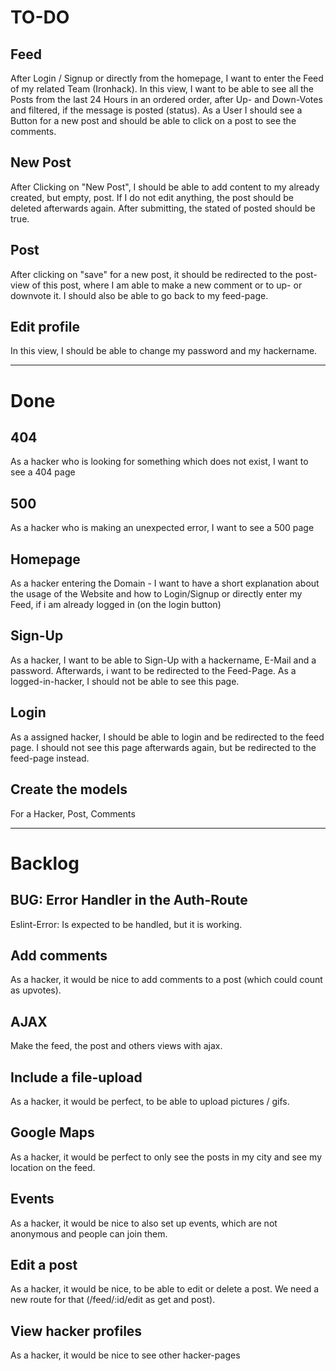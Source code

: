 # TO-DO


## Feed
After Login / Signup or directly from the homepage, I want to enter the Feed of my related Team (Ironhack). In this view, I want to be able to see all the Posts from the last 24 Hours in an ordered order, after Up- and Down-Votes and filtered, if the message is posted (status). As a User I should see a Button for a new post and should be able to click on a post to see the comments. 

## New Post
After Clicking on "New Post", I should be able to add content to my already created, but empty, post. If I do not edit anything, the post should be deleted afterwards again. After submitting, the stated of posted should be true.

## Post
After clicking on "save" for a new post, it should be redirected to the post-view of this post, where I am able to make a new comment or to up- or downvote it. I should also be able to go back to my feed-page.

## Edit profile
In this view, I should be able to change my password and my hackername.


---

# Done

## 404
As a hacker who is looking for something which does not exist, I want to see a 404 page

## 500
As a hacker who is making an unexpected error, I want to see a 500 page 

## Homepage
As a hacker entering the Domain - I want to have a short explanation about the usage of the Website and how to Login/Signup or directly enter my Feed, if i am already logged in (on the login button)

## Sign-Up
As a hacker, I want to be able to Sign-Up with a hackername, E-Mail and a password. Afterwards, i want to be redirected to the Feed-Page. As a logged-in-hacker, I should not be able to see this page.

## Login
As a assigned hacker, I should be able to login and be redirected to the feed page. I should not see this page afterwards again, but be redirected to the feed-page instead.

## Create the models
For a Hacker, Post, Comments

---

# Backlog

## BUG: Error Handler in the Auth-Route
Eslint-Error: Is expected to be handled, but it is working.

## Add comments
As a hacker, it would be nice to add comments to a post (which could count as upvotes).

## AJAX
Make the feed, the post and others views with ajax.

## Include a file-upload
As a hacker, it would be perfect, to be able to upload pictures / gifs.

## Google Maps
As a hacker, it would be perfect to only see the posts in my city and see my location on the feed.

## Events
As a hacker, it would be nice to also set up events, which are not anonymous and people can join them.

## Edit a post
As a hacker, it would be nice, to be able to edit or delete a post. We need a new route for that (/feed/:id/edit as get and post).

## View hacker profiles
As a hacker, it would be nice to see other hacker-pages





